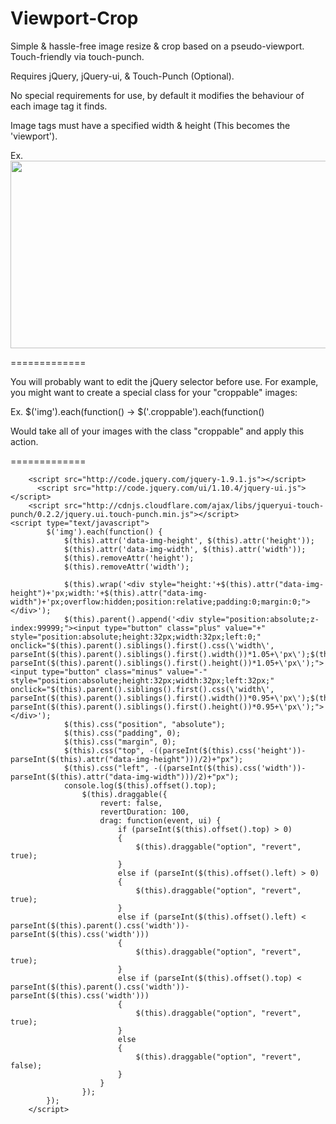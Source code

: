 Viewport-Crop
=============

Simple &amp; hassle-free image resize &amp; crop based on a pseudo-viewport. Touch-friendly via touch-punch.

Requires jQuery, jQuery-ui, & Touch-Punch (Optional).

No special requirements for use, by default it modifies the behaviour of each image tag it finds.

Image tags must have a specified width & height (This becomes the 'viewport').

Ex.
  <img height="300" width="750" src="http://jamesfuthey.com/phantombuilder.com/themes/spirito/assets/img/demo/bg_1.jpg">

=============

You will probably want to edit the jQuery selector before use. For example, you might want to create a special class for your "croppable" images:

Ex.
  $('img').each(function() -> $('.croppable').each(function()
  
Would take all of your images with the class "croppable" and apply this action.



=============

        <script src="http://code.jquery.com/jquery-1.9.1.js"></script>
	      <script src="http://code.jquery.com/ui/1.10.4/jquery-ui.js"></script>
        <script src="http://cdnjs.cloudflare.com/ajax/libs/jqueryui-touch-punch/0.2.2/jquery.ui.touch-punch.min.js"></script>
	<script type="text/javascript">
            $('img').each(function() {
                $(this).attr('data-img-height', $(this).attr('height'));
                $(this).attr('data-img-width', $(this).attr('width'));
                $(this).removeAttr('height');
                $(this).removeAttr('width');

                $(this).wrap('<div style="height:'+$(this).attr("data-img-height")+'px;width:'+$(this).attr("data-img-width")+'px;overflow:hidden;position:relative;padding:0;margin:0;"></div>');
                $(this).parent().append('<div style="position:absolute;z-index:99999;"><input type="button" class="plus" value="+" style="position:absolute;height:32px;width:32px;left:0;" onclick="$(this).parent().siblings().first().css(\'width\', parseInt($(this).parent().siblings().first().width())*1.05+\'px\');$(this).parent().siblings().first().css(\'height\', parseInt($(this).parent().siblings().first().height())*1.05+\'px\');"> <input type="button" class="minus" value="-" style="position:absolute;height:32px;width:32px;left:32px;" onclick="$(this).parent().siblings().first().css(\'width\', parseInt($(this).parent().siblings().first().width())*0.95+\'px\');$(this).parent().siblings().first().css(\'height\', parseInt($(this).parent().siblings().first().height())*0.95+\'px\');"></div>');
                $(this).css("position", "absolute");
                $(this).css("padding", 0);
                $(this).css("margin", 0);
                $(this).css("top", -((parseInt($(this).css('height'))-parseInt($(this).attr("data-img-height")))/2)+"px");
                $(this).css("left", -((parseInt($(this).css('width'))-parseInt($(this).attr("data-img-width")))/2)+"px");
                console.log($(this).offset().top);
                    $(this).draggable({
                        revert: false,
                        revertDuration: 100,
                        drag: function(event, ui) {
                            if (parseInt($(this).offset().top) > 0)
                            {
                                $(this).draggable("option", "revert", true);
                            }
                            else if (parseInt($(this).offset().left) > 0)
                            {
                                $(this).draggable("option", "revert", true);
                            }
                            else if (parseInt($(this).offset().left) < parseInt($(this).parent().css('width'))-parseInt($(this).css('width')))
                            {
                                $(this).draggable("option", "revert", true);
                            }
                            else if (parseInt($(this).offset().top) < parseInt($(this).parent().css('width'))-parseInt($(this).css('width')))
                            {
                                $(this).draggable("option", "revert", true);
                            }
                            else
                            {
                                $(this).draggable("option", "revert", false);
                            }
                        }
                    });              
            });
        </script>
